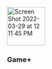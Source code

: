 <img width="90" alt="Screen Shot 2022-03-29 at 12 11 45 PM" src="https://user-images.githubusercontent.com/103013960/161670902-d2140a1f-f26e-4270-bb78-88dde125f0e5.png">

### Game+
